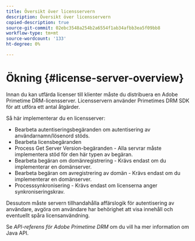```yaml
---
title: Översikt över licensservern
description: Översikt över licensservern
copied-description: true
source-git-commit: 02ebc3548a254b2a6554f1ab34afbb3ea5f09bb8
workflow-type: tm+mt
source-wordcount: '133'
ht-degree: 0%

---
```


# Ökning {#license-server-overview}

Innan du kan utfärda licenser till klienter måste du distribuera en Adobe Primetime DRM-licensserver. Licensservern använder Primetimes DRM SDK för att utföra ett antal åtgärder.

Så här implementerar du en licensserver:

* Bearbeta autentiseringsbegäranden om autentisering av användarnamn/lösenord stöds.
* Bearbeta licensbegäranden
* Process Get Server Version-begäranden - Alla servrar måste implementera stöd för den här typen av begäran.
* Bearbeta begäran om domänregistrering - Krävs endast om du implementerar en domänserver.
* Bearbeta begäran om avregistrering av domän - Krävs endast om du implementerar en domänserver.
* Processsynkronisering - Krävs endast om licenserna anger synkroniseringskrav.

Dessutom måste servern tillhandahålla affärslogik för autentisering av användare, avgöra om användare har behörighet att visa innehåll och eventuellt spåra licensanvändning.

Se *API-referens för Adobe Primetime DRM* om du vill ha mer information om Java API.
